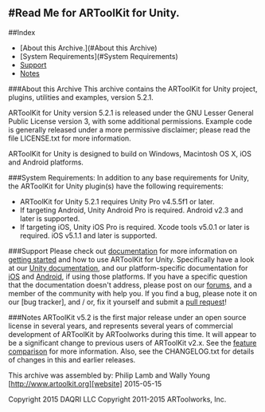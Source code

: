 #Read Me for ARToolKit for Unity.
---

##Index
-   [About this Archive.](#About this Archive)
-   [System Requirements](#System Requirements)
-   [Support](#Support)
-   [Notes](#Notes)

###About this Archive
This archive contains the ARToolKit for Unity project, plugins, utilities and examples, version 5.2.1.

ARToolKit for Unity version 5.2.1 is released under the GNU Lesser General Public License version 3, with some additional permissions. Example code is generally released under a more permissive disclaimer; please read the file LICENSE.txt for more information.

ARToolKit for Unity is designed to build on Windows, Macintosh OS X, iOS and Android platforms.

###System Requirements:
In addition to any base requirements for Unity, the ARToolKit for Unity plugin(s) have the following requirements:

-   ARToolKit for Unity 5.2.1 requires Unity Pro v4.5.5f1 or later.
-   If targeting Android, Unity Android Pro is required. Android v2.3 and later is supported.
-   If targeting iOS, Unity iOS Pro is required. Xcode tools v5.0.1 or later is required. iOS v5.1.1 and later is supported.

###Support
Please check out [documentation][documentation] for more information on [getting started][starting] and how to use ARToolKit for Unity. Specifically have a look at our [Unity documentation][unity], and our platform-specific documentation for [iOS][ios] and [Android][android], if using those platforms. If you have a specific question that the documentation doesn't address, please post on our [forums][forums], and a member of the community with help you. If you find a bug, please note it on our [bug tracker], and / or, fix it yourself and submit a [pull request][pull]!

###Notes
ARToolKit v5.2 is the first major release under an open source license in several years, and represents several years of commercial development of ARToolKit by ARToolworks during this time. It will appear to be a significant change to previous users of ARToolKit v2.x. See the [feature comparison][features] for more information. Also, see the CHANGELOG.txt for details of changes in this and earlier releases.


This archive was assembled by:
    Philip Lamb and Wally Young
    [http://www.artoolkit.org][website]
    2015-05-15

Copyright 2015 DAQRI LLC
Copyright 2011-2015 ARToolworks, Inc.

[website]: http://www.artoolkit.org
[documentation]: http://artoolkit.org/documentation/
[forums]: http://artoolkit.org/community/
[pull]: https://github.com/artoolkit/arunity5/pulls
[android]: http://artoolkit.org/documentation/doku.php?id=4_Android:android_about
[ios]: http://artoolkit.org/documentation/doku.php?id=5_iOS:ios_about
[unity]: http://artoolkit.org/documentation/doku.php?id=6_Unity:unity_about
[starting]: http://artoolkit.org/documentation/doku.php?id=6_Unity:unity_getting_started
[features]: http://www.artoolkit.org/documentation/ARToolKit_feature_comparison